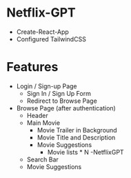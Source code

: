 # Netflix-GPT

- Create-React-App
- Configured TailwindCSS





# Features
- Login / Sign-up Page
   - Sign In / Sign Up Form
   - Redirect to Browse Page
- Browse Page (after authentication)
   - Header 
   - Main Movie
      - Movie Trailer in Background
      - Movie  Title and Description
      - Movie Suggestions
         - Movie lists * N
-NetflixGPT
   - Search Bar
   - Movie Suggestions